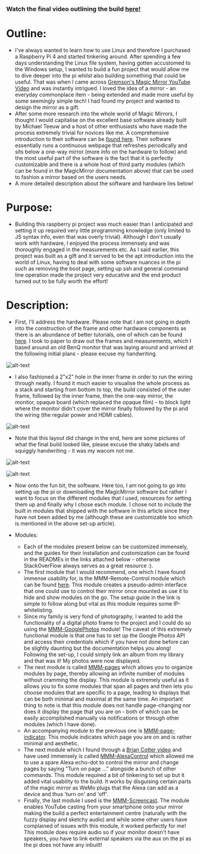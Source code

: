 ### Watch the final video outlining the build [here!](https://youtu.be/xh9bbCxH39c)

# Outline:

- I've always wanted to learn how to use Linux and therefore I purchased a Raspberry Pi 4 and started tinkering around. After spending a few days understanding the Linux file system, having gotten accustomed to the Windows setup, I wanted to build a fun project that would allow me to dive deeper into the pi whilst also building something that could be useful. That was when I came across [Gremson's Magic Mirror YouTube Video](https://www.youtube.com/watch?v=aa3VVZA0e5Y) and was instantly intrigued. I loved the idea of a mirror - an everyday commonplace item - being extended and made more useful by some seemingly simple tech! I had found my project and wanted to design the mirror as a gift.
- After some more research into the whole world of Magic Mirrors, I thought I would capitalise on the excellent base software already built by Michael Teeuw and a host of other enthusiasts who have made the process extremely trivial for novices like me. A comprehensive introduction to their software can be [found here](https://magicmirror.builders/). Their software essentially runs a continuous webpage that refreshes periodically and sits below a one-way mirror (more info on the hardware to follow) and the most useful part of the software is the fact that it is perfectly customizable and there is a whole host of third party modules (which can be found in the MagicMirror documentation above) that can be used to fashion a mirror based on the users needs.
- A more detailed description about the software and hardware lies below!

# Purpose:

- Building this raspberry pi project was much easier than I anticipated and setting it up required very little programming knowledge (only limited to JS syntax info, even that was overly trivial). Although I don't usually work with hardware, I enjoyed the process immensely and was thoroughly engaged in the measurements etc. As I said earlier, this project was built as a gift and it served to be the apt introduction into the world of Linux, having to deal with some software nuances in the pi such as removing the boot page, setting up ssh and general command line operation made the project very educative and the end product turned out to be fully worth the effort!

# Description:

- First, I'll address the hardware. Please note that I am not going in depth into the construction of the frame and other hardware components as there is an abundance of better tutorials, one of which can be found [here](https://www.howtogeek.com/414647/how-to-build-a-smart-mirror/). I took to paper to draw out the frames and measurements, which I based around an old BenQ monitor that was laying around and arrived at the following initial plans - please excuse my handwriting.

![alt-text](https://github.com/akashvshroff/Raspberry_Pi_Smart_Mirror/blob/master/Footage/Initial_Plan_1.jpg)

- I also fashioned a 2"x2" hole in the inner frame in order to run the wiring through neatly. I found it much easier to visualise the whole process as a stack and starting from bottom to top, the build consisted of the outer frame, followed by the inner frame, then the one-way mirror, the monitor, opaque board (which replaced the opaque film) - to block light where the monitor didn't cover the mirror finally followed by the pi and the wiring (the regular power and HDMI cables).

![alt-text](https://github.com/akashvshroff/Raspberry_Pi_Smart_Mirror/blob/master/Footage/Initial_Plan_2.jpg)

- Note that this layout did change in the end, here are some pictures of what the final build looked like, please excuse the shaky labels and squiggly handwriting - it was my wacom not me.

![alt-text](https://github.com/akashvshroff/Raspberry_Pi_Smart_Mirror/blob/master/Footage/IMG_20200804_104601.jpg)

![alt-text](https://github.com/akashvshroff/Raspberry_Pi_Smart_Mirror/blob/master/Footage/IMG_20200814_165642.jpg)

- Now onto the fun bit, the software. Here too, I am not going to go into setting up the pi or downloading the MagicMirror software but rather I want to focus on the different modules that I used, resources for setting them up and finally why I chose each module. I chose not to include the built in modules that shipped with the software in this article since they have not been added by me (although these are customizable too which is mentioned in the above set-up article).

- Modules:
  - Each of the modules present below can be customized immensely, and the guides for their installation and customization can be found in the READMEs in the links attached below - otherwise StackOverFlow always serves as a great resource :).
  - The first module that I would recommend, one which I have found immense usability for, is the MMM-Remote-Control module which can be found [here](https://github.com/Jopyth/MMM-Remote-Control). This module creates a pseudo-admin interface that one could use to control their mirror once mounted as use it to hide and show modules on the go. The setup guide in the link is simple to follow along but vital as this module requires some IP-whitelisting.
  - Since my family is very fond of photography, I wanted to add the functionality of a digital photo frame to the project and I could do so using the [MMM-GooglePhotos](https://github.com/ChrisAcrobat/MMM-GooglePhotos) module! The caveat of this extremely functional module is that one has to set up the Google Photos API and access their credentials which if you have not done before can be slightly daunting but the documentation helps you along! Following the set-up, I could simply link an album from my library and that was it! My photos were now displayed.
  - The next module is called [MMM-pages](https://github.com/edward-shen/MMM-pages) which allows you to organize modules by page, thereby allowing an infinite number of modules without cramming the display. This module is extremely useful as it allows you to fix some modules that span all pages and then lets you choose modules that are specific to a page, leading to displays that can be both minimal and maximal at the same time. An important thing to note is that this module does not handle page-changing nor does it display the page that you are on - both of which can be easily accomplished manually via notifications or through other modules (which I have done).
  - An accompanying module to the previous one is [MMM-page-indicator](https://github.com/edward-shen/MMM-page-indicator). This module indicates which page you are on and is rather minimal and aesthetic.
  - The next module which I found through a [Brian Cotter video](https://www.youtube.com/watch?v=JogbkzNnVXI) and have used immensely is called [MMM-AlexaControl](https://github.com/JoChef2/MMM-AlexaControl) which allowed me to use a spare Alexa echo-dot to control the mirror and change pages by saying "Turn on page ..." alongside a bunch of other commands. This module required a bit of tinkering to set up but it added vital usability to the build. It works by disguising certain parts of the magic mirror as WeMo plugs that the Alexa can add as a device and thus 'turn on' and 'off'.
  - Finally, the last module I used is the [MMM-Screencast](https://github.com/kevinatown/MMM-Screencast). The module enables YouTube casting from your smartphone onto your mirror making the build a perfect entertainment centre (naturally with the fuzzy display and sketchy audio) and while some other users have complained of issues with this module, it worked perfectly for me! This module does require audio so if your monitor doesn't have speakers, you have to link external speakers via the aux on the pi as the pi does not have any inbuilt!
